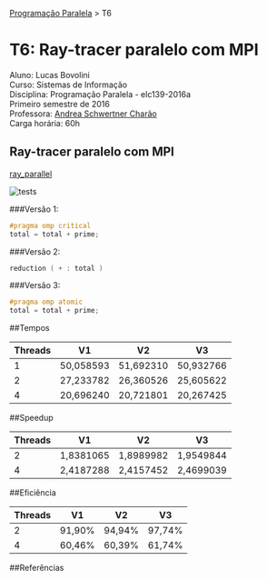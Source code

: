 [Programação Paralela](https://github.com/AndreaInfUFSM/elc139-2016a) > T6

# T6: Ray-tracer paralelo com MPI

Aluno: Lucas Bovolini  
Curso: Sistemas de Informação  
Disciplina: Programação Paralela - elc139-2016a  
Primeiro semestre de 2016  
Professora: [Andrea Schwertner Charão](http://www.inf.ufsm.br/~andrea)  
Carga horária: 60h

## Ray-tracer paralelo com MPI
[ray_parallel](ray_parallel)

![tests](https://cloud.githubusercontent.com/assets/7422061/15033579/80ccdc6c-1242-11e6-80b6-25a948580339.png)

###Versão 1:
```c
#pragma omp critical
total = total + prime;
```

###Versão 2:
```c
reduction ( + : total )
```

###Versão 3:
```c
#pragma omp atomic 
total = total + prime;
```

##Tempos

| Threads | V1        | V2        | V3        |
| ------- | ----------| --------- | --------- |
| 1       | 50,058593 | 51,692310 | 50,932766 |
| 2       | 27,233782 | 26,360526 | 25,605622 |
| 4       | 20,696240 | 20,721801 | 20,267425 |

##Speedup

| Threads | V1        | V2        | V3        |
| ------- | ----------| --------- | --------- |
| 2       | 1,8381065 | 1,8989982 | 1,9549844 |
| 4       | 2,4187288 | 2,4157452 | 2,4699039 |

##Eficiência

| Threads | V1        | V2        | V3        |
| ------- | ----------| --------- | --------- |
| 2       | 91,90%    | 94,94%    | 97,74%    |
| 4       | 60,46%    | 60,39%    | 61,74%    |


##Referências